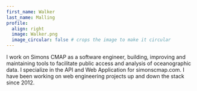 ```yaml
---
first_name: Walker
last_name: Malling
profile:
  align: right
  image: Walker.png
  image_circular: false # crops the image to make it circular
---
```


I work on Simons CMAP as a software engineer, building, improving and maintaining tools to facilitate public access and analysis of oceanographic data. I specialize in the API and Web Application for simonscmap.com. I have been working on web engineering projects up and down the stack since 2012.
